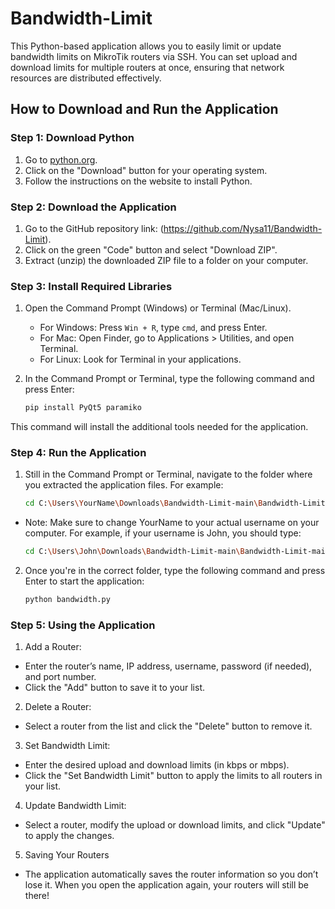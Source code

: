 # Bandwidth-Limit

This Python-based application allows you to easily limit or update bandwidth limits on MikroTik routers via SSH. You can set upload and download limits for multiple routers at once, ensuring that network resources are distributed effectively.

## How to Download and Run the Application

### Step 1: Download Python

1. Go to [python.org](https://www.python.org/downloads/).
2. Click on the "Download" button for your operating system.
3. Follow the instructions on the website to install Python.


### Step 2: Download the Application

1. Go to the GitHub repository link: (https://github.com/Nysa11/Bandwidth-Limit).
2. Click on the green "Code" button and select "Download ZIP".
3. Extract (unzip) the downloaded ZIP file to a folder on your computer.

### Step 3: Install Required Libraries

1. Open the Command Prompt (Windows) or Terminal (Mac/Linux).
   - For Windows: Press `Win + R`, type `cmd`, and press Enter.
   - For Mac: Open Finder, go to Applications > Utilities, and open Terminal.
   - For Linux: Look for Terminal in your applications.

2. In the Command Prompt or Terminal, type the following command and press Enter:

   ```bash
   pip install PyQt5 paramiko

This command will install the additional tools needed for the application.

### Step 4: Run the Application

1. Still in the Command Prompt or Terminal, navigate to the folder where you extracted the application files. For example:

   ```bash
   cd C:\Users\YourName\Downloads\Bandwidth-Limit-main\Bandwidth-Limit-main
   
- Note: Make sure to change YourName to your actual username on your computer. For example, if your username is John, you should type:

   ```bash
   cd C:\Users\John\Downloads\Bandwidth-Limit-main\Bandwidth-Limit-main

2. Once you're in the correct folder, type the following command and press Enter to start the application:

   ```bash
   python bandwidth.py

### Step 5: Using the Application

1. Add a Router:
  - Enter the router’s name, IP address, username, password (if needed), and port number.
  - Click the "Add" button to save it to your list.

2. Delete a Router:
  - Select a router from the list and click the "Delete" button to remove it.

3. Set Bandwidth Limit:
  - Enter the desired upload and download limits (in kbps or mbps).
  - Click the "Set Bandwidth Limit" button to apply the limits to all routers in your list.

4. Update Bandwidth Limit:
  - Select a router, modify the upload or download limits, and click "Update" to apply the changes.

5. Saving Your Routers
  - The application automatically saves the router information so you don’t lose it. When you open the application again, your routers will still be there!
